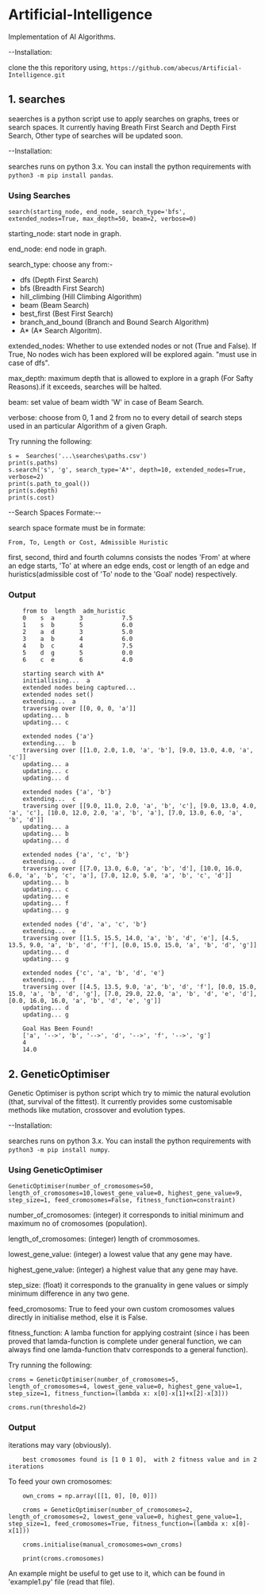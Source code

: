 # Artificial-Intelligence

Implementation of AI Algorithms.

--Installation:

clone the this reporitory using,
`https://github.com/abecus/Artificial-Intelligence.git`

## 1. searches

seaerches is a python script use to apply searches on graphs, trees or search spaces.
It currently having Breath First Search and Depth First Search, Other type of searches will be updated soon.

--Installation:

searches runs on python 3.x. You can install the python requirements with
`python3 -m pip install pandas`.

### Using Searches

    search(starting_node, end_node, search_type='bfs', extended_nodes=True, max_depth=50, beam=2, verbose=0)

starting_node: start node in graph.

end_node: end node in graph.

search_type: choose any from:-

* dfs (Depth First Search)
* bfs (Breadth First Search)
* hill_climbing (Hill Climbing Algorithm)
* beam (Beam Search)
* best_first (Best First Search)
* branch_and_bound (Branch and Bound Search Algorithm)
* A* (A* Search Algoritm).

extended_nodes: Whether to use extended nodes or not (True and False). If True, No nodes wich has been explored will be explored again. "must use in case of dfs".

max_depth: maximum depth that is allowed to explore in a graph (For Safty Reasons).if it exceeds, searches will be halted.

beam: set value of beam width 'W' in case of Beam Search.

verbose: choose from 0, 1 and 2 from no to every detail of search steps used in an particular Algorithm of a given Graph.

Try running the following:

    s =  Searches('...\searches\paths.csv')
    print(s.paths)
    s.search('s', 'g', search_type='A*', depth=10, extended_nodes=True, verbose=2)
    print(s.path_to_goal())
    print(s.depth)
    print(s.cost)

--Search Spaces Formate:--

search space formate must be in formate:

`From, To, Length or Cost, Admissible Huristic`

first, second, third and fourth columns consists the nodes 'From' at where an edge starts, 'To' at where an edge ends, cost or length of an edge and huristics(admissible cost of 'To' node to the 'Goal' node) respectively.

### Output

        from to  length  adm_huristic
        0    s  a       3           7.5
        1    s  b       5           6.0
        2    a  d       3           5.0
        3    a  b       4           6.0
        4    b  c       4           7.5
        5    d  g       5           0.0
        6    c  e       6           4.0

        starting search with A*
        initiallising...  a
        extended nodes being captured...
        extended nodes set()
        extending...  a
        traversing over [[0, 0, 0, 'a']]
        updating... b
        updating... c

        extended nodes {'a'}
        extending...  b
        traversing over [[1.0, 2.0, 1.0, 'a', 'b'], [9.0, 13.0, 4.0, 'a', 'c']]
        updating... a
        updating... c
        updating... d

        extended nodes {'a', 'b'}
        extending...  c
        traversing over [[9.0, 11.0, 2.0, 'a', 'b', 'c'], [9.0, 13.0, 4.0, 'a', 'c'], [10.0, 12.0, 2.0, 'a', 'b', 'a'], [7.0, 13.0, 6.0, 'a', 'b', 'd']]
        updating... a
        updating... b
        updating... d

        extended nodes {'a', 'c', 'b'}
        extending...  d
        traversing over [[7.0, 13.0, 6.0, 'a', 'b', 'd'], [10.0, 16.0, 6.0, 'a', 'b', 'c', 'a'], [7.0, 12.0, 5.0, 'a', 'b', 'c', 'd']]
        updating... b
        updating... c
        updating... e
        updating... f
        updating... g

        extended nodes {'d', 'a', 'c', 'b'}
        extending...  e
        traversing over [[1.5, 15.5, 14.0, 'a', 'b', 'd', 'e'], [4.5, 13.5, 9.0, 'a', 'b', 'd', 'f'], [0.0, 15.0, 15.0, 'a', 'b', 'd', 'g']]
        updating... d
        updating... g

        extended nodes {'c', 'a', 'b', 'd', 'e'}
        extending...  f
        traversing over [[4.5, 13.5, 9.0, 'a', 'b', 'd', 'f'], [0.0, 15.0, 15.0, 'a', 'b', 'd', 'g'], [7.0, 29.0, 22.0, 'a', 'b', 'd', 'e', 'd'], [0.0, 16.0, 16.0, 'a', 'b', 'd', 'e', 'g']]
        updating... d
        updating... g

        Goal Has Been Found!
        ['a', '-->', 'b', '-->', 'd', '-->', 'f', '-->', 'g']
        4
        14.0


## 2. GeneticOptimiser

Genetic Optimiser is python script which try to mimic the natural evolution (that, survival of the fittest).
It currently provides some customisable methods like mutation, crossover and evolution types.

--Installation:

searches runs on python 3.x. You can install the python requirements with
`python3 -m pip install numpy`.

### Using GeneticOptimiser

    GeneticOptimiser(number_of_cromosomes=50, length_of_cromosomes=10,lowest_gene_value=0, highest_gene_value=9, step_size=1, feed_cromosomes=False, fitness_function=constraint)

number_of_cromosomes: (integer) it corresponds to initial minimum and maximum no of cromosomes (population).

length_of_cromosomes: (integer) length of crommosomes.

lowest_gene_value: (integer) a lowest value that any gene may have.

highest_gene_value: (integer) a highest value that any gene may have.

step_size: (float) it corresponds to the granuality in gene values or simply minimum difference in any two gene.

feed_cromosoms: True to feed your own custom cromosomes values directly in initialise method, else it is False.

fitness_function: A lamba function for applying costraint (since i has been proved that lamda-function is complete under general function, we can always find one lamda-function thatv corresponds to a general function).

Try running the following:

    croms = GeneticOptimiser(number_of_cromosomes=5, length_of_cromosomes=4, lowest_gene_value=0, highest_gene_value=1, step_size=1, fitness_function=(lambda x: x[0]-x[1]+x[2]-x[3]))

    croms.run(threshold=2)

### Output

iterations may vary (obviously).

        best cromosomes found is [1 0 1 0],  with 2 fitness value and in 2 iterations
        
To feed your own cromosomes:

        own_croms = np.array([[1, 0], [0, 0]])

        croms = GeneticOptimiser(number_of_cromosomes=2, length_of_cromosomes=2, lowest_gene_value=0, highest_gene_value=1, step_size=1, feed_cromosomes=True, fitness_function=(lambda x: x[0]-x[1]))

        croms.initialise(manual_cromosomes=own_croms)
        
        print(croms.cromosomes)

An example might be useful to get use to it, which can be found in 'example1.py' file (read that file).
